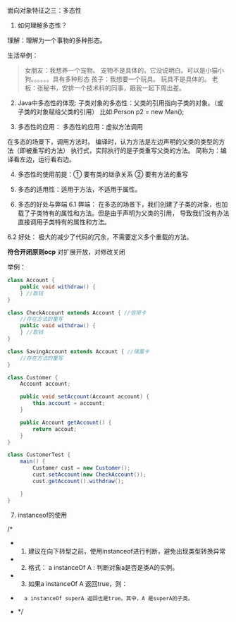 面向对象特征之三：多态性

1. 如何理解多态性？

理解：理解为一个事物的多种形态。

生活举例：
> 女朋友：我想养一个宠物。 宠物不是具体的。它没说明白。可以是小猫小狗。。。。。。具有多种形态
> 孩子：我想要一个玩具。 玩具不是具体的。
> 老板：张秘书，安排一个技术科的同事，跟我一起下周出差。

2. Java中多态性的体现:
   子类对象的多态性：父类的引用指向子类的对象。（或子类的对象赋给父类的引用）
   比如:Person p2 = new Man();

3. 多态性的应用：
   多态性的应用：虚拟方法调用

在多态的场景下，调用方法时。
编译时，认为方法是左边声明的父类的类型的方法（即被重写的方法）
执行式，实际执行的是子类重写父类的方法。
简称为：编译看左边，运行看右边。

4. 多态性的使用前提：① 要有类的继承关系 ② 要有方法的重写


5. 多态的适用性：适用于方法，不适用于属性。


6. 多态的好处与弊端
   6.1 弊端：
   在多态的场景下，我们创建了子类的对象，也加载了子类特有的属性和方法。但是由于声明为父类的引用，
   导致我们没有办法直接调用子类特有的属性和方法。

6.2 好处：
极大的减少了代码的冗余，不需要定义多个重载的方法。

**符合开闭原则ocp**
对扩展开放，对修改关闭

举例：

```java
class Account {
    public void withdraw() {
    } //取钱
}

class CheckAccount extends Account { //信用卡
    //存在方法的重写
    public void withdraw() {
    } //取钱
}

class SavingAccount extends Account { //储蓄卡
    //存在方法的重写
}
```

```java
class Customer {
    Account account;

    public void setAccount(Account account) {
        this.account = account;
    }

    public Account getAccount() {
        return accout;
    }
}

class CustomerTest {
    main() {
        Customer cust = new Customer();
        cust.setAccount(new CheckAccount());
        cust.getAccount().withdraw();

    }
}
```

7. instanceof的使用

/*

*
    1. 建议在向下转型之前，使用instanceof进行判断，避免出现类型转换异常
*
    2. 格式： a instanceOf A : 判断对象a是否是类A的实例。
*
    3. 如果a instanceOf A 返回true，则：
*       a instanceOf superA 返回也是true。其中，A 是superA的子类。
* */